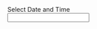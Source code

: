 <!-- Bootstrap 4 CSS -->
<link rel="stylesheet" href="https://maxcdn.bootstrapcdn.com/bootstrap/4.6.2/css/bootstrap.min.css" />

<!-- Tempus Dominus v5 CSS -->
<link rel="stylesheet" href="https://cdn.jsdelivr.net/npm/tempusdominus-bootstrap-4@5.39.0/build/css/tempusdominus-bootstrap-4.min.css" />

<!-- jQuery -->
<script src="https://code.jquery.com/jquery-3.6.4.min.js"></script>

<!-- Popper.js & Bootstrap JS -->
<script src="https://cdn.jsdelivr.net/npm/popper.js@1.16.1/dist/umd/popper.min.js"></script>
<script src="https://maxcdn.bootstrapcdn.com/bootstrap/4.6.2/js/bootstrap.min.js"></script>

<!-- Moment.js -->
<script src="https://cdnjs.cloudflare.com/ajax/libs/moment.js/2.29.4/moment.min.js"></script>

<!-- Tempus Dominus v5 JS -->
<script src="https://cdn.jsdelivr.net/npm/tempusdominus-bootstrap-4@5.39.0/build/js/tempusdominus-bootstrap-4.min.js"></script>

<link rel="stylesheet" href="https://cdnjs.cloudflare.com/ajax/libs/font-awesome/6.5.0/css/all.min.css">

<div class="container mt-5">
  <div class="form-group">
    <label for="datetimepicker1">Select Date and Time</label>
    <div class="input-group date" id="datetimepicker1" data-target-input="nearest">
      <input type="text" class="form-control datetimepicker-input" data-target="#datetimepicker1"/>
      <div class="input-group-append" data-target="#datetimepicker1" data-toggle="datetimepicker">
        <div class="input-group-text"><i class="fa fa-calendar"></i></div>
      </div>
    </div>
  </div>
</div>

<script>
  $(function () {
    $('#datetimepicker1').datetimepicker({
      format: 'YYYY-MM-DD HH:mm'
    });
  });
</script>

